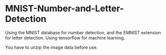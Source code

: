 # MNIST-Number-and-Letter-Detection

Using the MNIST database for number detection, and the EMNIST extension for letter detection. Using tensorflow for machine learning.

You have to unzip the image data before use.
